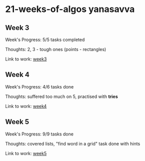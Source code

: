 # 21-weeks-of-algos yanasavva
 
  
## Week 3 

Week's Progress: 5/5 tasks completed

Thoughts: 2, 3 - tough ones (points - rectangles)

Link to work: [week3](https://github.com/yanasavva/21-weeks-of-algos/tree/master/yanasavva/week3)   
  
## Week 4 

Week's Progress: 4/6 tasks done

Thoughts: suffered too much on 5, practised with **tries**

Link to work: [week4](https://github.com/yanasavva/21-weeks-of-algos/tree/master/yanasavva/week4)

## Week 5 

Week's Progress: 9/9 tasks done

Thoughts: covered lists, "find word in a grid" task done with hints 

Link to work: [week5](https://github.com/yanasavva/21-weeks-of-algos/tree/master/yanasavva/week5)
